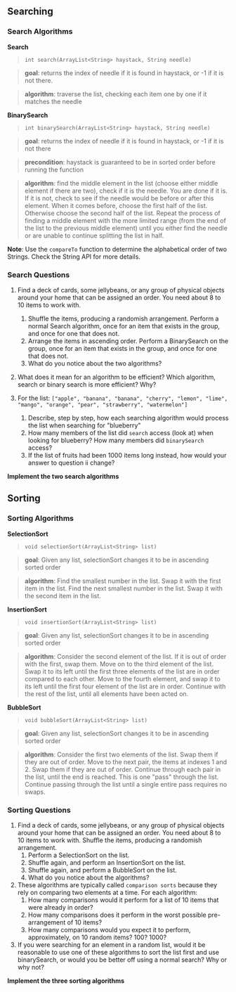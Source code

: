 ## Searching

### Search Algorithms

**Search**

> `int search(ArrayList<String> haystack, String needle)`

> **goal**: returns the index of needle if it is found in haystack, or -1 if it is not there.

> **algorithm**: traverse the list, checking each item one by one if it matches the needle

**BinarySearch**

> `int binarySearch(ArrayList<String> haystack, String needle)`

> **goal**: returns the index of needle if it is found in haystack, or -1 if it is not there

> **precondition**: haystack is guaranteed to be in sorted order before running the function

> **algorithm**: find the middle element in the list (choose either middle element if there are two), check if it is the needle. You are done if it is. If it is not, check to see if the needle would be before or after this element. When it comes before, choose the first half of the list. Otherwise choose the second half of the list. Repeat the process of finding a middle element with the more limited range (from the end of the list to the previous middle element) until you either find the needle or are unable to continue splitting the list in half.
    
**Note**: Use the `compareTo` function to determine the alphabetical order of two Strings. Check the String API for more details.

### Search Questions

1. Find a deck of cards, some jellybeans, or any group of physical objects around your home that can be assigned an order. You need about 8 to 10 items to work with.
    1. Shuffle the items, producing a randomish arrangement. Perform a normal Search algorithm, once for an item that exists in the group, and once for one that does not.
    2. Arrange the items in ascending order. Perform a BinarySearch on the group, once for an item that exists in the group, and once for one that does not.
    3. What do you notice about the two algorithms?
    
2. What does it mean for an algorithm to be efficient? Which algorithm, search or binary search is more efficient? Why?
3. For the list: `["apple", "banana", "banana", "cherry", "lemon", "lime", "mango", "orange", "pear", "strawberry", "watermelon"]`
    1. Describe, step by step, how each searching algorithm would process the list when searching for "blueberry"
    2. How many members of the list did `search` access (look at) when looking for blueberry? How many members did `binarySearch` access?
    3. If the list of fruits had been 1000 items long instead, how would your answer to question ii change?
  
**Implement the two search algorithms**
    
## Sorting

### Sorting Algorithms

**SelectionSort**

> `void selectionSort(ArrayList<String> list)`

> **goal**: Given any list, selectionSort changes it to be in ascending sorted order

> **algorithm**: Find the smallest number in the list. Swap it with the first item in the list. Find the next smallest number in the list. Swap it with the second item in the list.

**InsertionSort**

> `void insertionSort(ArrayList<String> list)`

> **goal**: Given any list, selectionSort changes it to be in ascending sorted order

> **algorithm**: Consider the second element of the list. If it is out of order with the first, swap them. Move on to the third element of the list. Swap it to its left until the first three elements of the list are in order compared to each other. Move to the fourth element, and swap it to its left until the first four element of the list are in order. Continue with the rest of the list, until all elements have been acted on.

**BubbleSort**

> `void bubbleSort(ArrayList<String> list)`

> **goal**: Given any list, selectionSort changes it to be in ascending sorted order

> **algorithm**: Consider the first two elements of the list. Swap them if they are out of order. Move to the next pair, the items at indexes 1 and 2. Swap them if they are out of order. Continue through each pair in the list, until the end is reached. This is one "pass" through the list. Continue passing through the list until a single entire pass requires no swaps.

### Sorting Questions

1. Find a deck of cards, some jellybeans, or any group of physical objects around your home that can be assigned an order. You need about 8 to 10 items to work with. Shuffle the items, producing a randomish arrangement.
    1. Perform a SelectionSort on the list.
    2. Shuffle again, and perform an InsertionSort on the list.
    3. Shuffle again, and perform a BubbleSort on the list.
    4. What do you notice about the algorithms?
2. These algorithms are typically called `comparison sorts` because they rely on comparing two elements at a time. For each algorithm:
    1. How many comparisons would it perform for a list of 10 items that were already in order?
    2. How many comparisons does it perform in the worst possible pre-arrangement of 10 items?
    3. How many comparisons would you expect it to perform, approximately, on 10 random items? 100? 1000?
3. If you were searching for an element in a random list, would it be reasonable to use one of these algorithms to sort the list first and use binarySearch, or would you be better off using a normal search? Why or why not?

**Implement the three sorting algorithms**
